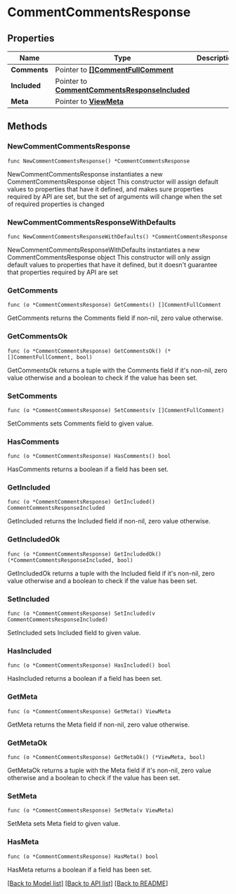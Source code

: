 # CommentCommentsResponse

## Properties

Name | Type | Description | Notes
------------ | ------------- | ------------- | -------------
**Comments** | Pointer to [**[]CommentFullComment**](CommentFullComment.md) |  | [optional] 
**Included** | Pointer to [**CommentCommentsResponseIncluded**](comment_CommentsResponse_included.md) |  | [optional] 
**Meta** | Pointer to [**ViewMeta**](view.Meta.md) |  | [optional] 

## Methods

### NewCommentCommentsResponse

`func NewCommentCommentsResponse() *CommentCommentsResponse`

NewCommentCommentsResponse instantiates a new CommentCommentsResponse object
This constructor will assign default values to properties that have it defined,
and makes sure properties required by API are set, but the set of arguments
will change when the set of required properties is changed

### NewCommentCommentsResponseWithDefaults

`func NewCommentCommentsResponseWithDefaults() *CommentCommentsResponse`

NewCommentCommentsResponseWithDefaults instantiates a new CommentCommentsResponse object
This constructor will only assign default values to properties that have it defined,
but it doesn't guarantee that properties required by API are set

### GetComments

`func (o *CommentCommentsResponse) GetComments() []CommentFullComment`

GetComments returns the Comments field if non-nil, zero value otherwise.

### GetCommentsOk

`func (o *CommentCommentsResponse) GetCommentsOk() (*[]CommentFullComment, bool)`

GetCommentsOk returns a tuple with the Comments field if it's non-nil, zero value otherwise
and a boolean to check if the value has been set.

### SetComments

`func (o *CommentCommentsResponse) SetComments(v []CommentFullComment)`

SetComments sets Comments field to given value.

### HasComments

`func (o *CommentCommentsResponse) HasComments() bool`

HasComments returns a boolean if a field has been set.

### GetIncluded

`func (o *CommentCommentsResponse) GetIncluded() CommentCommentsResponseIncluded`

GetIncluded returns the Included field if non-nil, zero value otherwise.

### GetIncludedOk

`func (o *CommentCommentsResponse) GetIncludedOk() (*CommentCommentsResponseIncluded, bool)`

GetIncludedOk returns a tuple with the Included field if it's non-nil, zero value otherwise
and a boolean to check if the value has been set.

### SetIncluded

`func (o *CommentCommentsResponse) SetIncluded(v CommentCommentsResponseIncluded)`

SetIncluded sets Included field to given value.

### HasIncluded

`func (o *CommentCommentsResponse) HasIncluded() bool`

HasIncluded returns a boolean if a field has been set.

### GetMeta

`func (o *CommentCommentsResponse) GetMeta() ViewMeta`

GetMeta returns the Meta field if non-nil, zero value otherwise.

### GetMetaOk

`func (o *CommentCommentsResponse) GetMetaOk() (*ViewMeta, bool)`

GetMetaOk returns a tuple with the Meta field if it's non-nil, zero value otherwise
and a boolean to check if the value has been set.

### SetMeta

`func (o *CommentCommentsResponse) SetMeta(v ViewMeta)`

SetMeta sets Meta field to given value.

### HasMeta

`func (o *CommentCommentsResponse) HasMeta() bool`

HasMeta returns a boolean if a field has been set.


[[Back to Model list]](../README.md#documentation-for-models) [[Back to API list]](../README.md#documentation-for-api-endpoints) [[Back to README]](../README.md)


